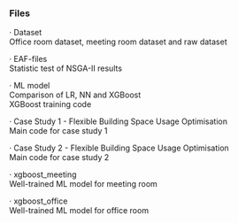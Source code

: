 ### Files
· Dataset  
Office room dataset, meeting room dataset and raw dataset  

· EAF-files  
Statistic test of NSGA-II results  

· ML model  
Comparison of LR, NN and XGBoost  
XGBoost training code  

· Case Study 1 - Flexible Building Space Usage Optimisation  
Main code for case study 1  

· Case Study 2 - Flexible Building Space Usage Optimisation  
Main code for case study 2  

· xgboost_meeting  
Well-trained ML model for meeting room  

· xgboost_office  
Well-trained ML model for office room  
